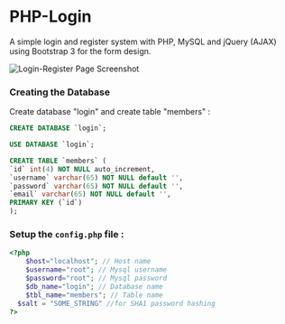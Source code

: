 PHP-Login
=========

A simple login and register system with PHP, MySQL and jQuery (AJAX) using Bootstrap 3 for the form design.

<img src="https://github.com/SainagShetty/PHP-Login/raw/master/images/screenshot.png" alt="Login-Register Page Screenshot" />

### Creating the Database

Create database "login" and create table "members" :

```sql
CREATE DATABASE `login`;

USE DATABASE `login`;

CREATE TABLE `members` (
`id` int(4) NOT NULL auto_increment,
`username` varchar(65) NOT NULL default '',
`password` varchar(65) NOT NULL default '',
`email` varchar(65) NOT NULL default '',
PRIMARY KEY (`id`)
);

```

### Setup the `config.php` file :

```php
<?php
	$host="localhost"; // Host name 
	$username="root"; // Mysql username 
	$password="root"; // Mysql password 
	$db_name="login"; // Database name 
	$tbl_name="members"; // Table name
  $salt = "SOME_STRING" //for SHA1 password hashing
?>

```
